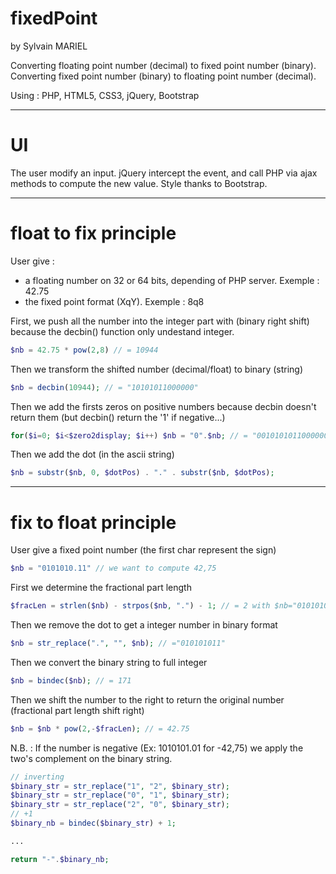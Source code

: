 fixedPoint
==========
by Sylvain MARIEL


Converting floating point number (decimal) to fixed point number (binary).
Converting fixed point number (binary) to floating point number (decimal).

Using : PHP, HTML5, CSS3, jQuery, Bootstrap


***
UI
==

The user modify an input. jQuery intercept the event, and call PHP via ajax methods to compute the new value.
Style thanks to Bootstrap.


**********************
float to fix principle
======================

User give :
  - a floating number on 32 or 64 bits, depending of PHP server. Exemple : 42.75
  - the fixed point format (XqY). Exemple : 8q8

First, we push all the number into the integer part with (binary right shift) because the decbin() function only undestand integer.

```PHP
$nb = 42.75 * pow(2,8) // = 10944
```

Then we transform the shifted number (decimal/float) to binary (string)

```php
$nb = decbin(10944); // = "10101011000000"
```

Then we add the firsts zeros on positive numbers because decbin doesn't return them (but decbin() return the '1' if negative...)

```php
for($i=0; $i<$zero2display; $i++) $nb = "0".$nb; // = "0010101011000000"
```

Then we add the dot (in the ascii string)

```php
$nb = substr($nb, 0, $dotPos) . "." . substr($nb, $dotPos);
```

**********************
fix to float principle
======================

User give a fixed point number (the first char represent the sign)

```php
$nb = "0101010.11" // we want to compute 42,75
```

First we determine the fractional part length

```php
$fracLen = strlen($nb) - strpos($nb, ".") - 1; // = 2 with $nb="0101010.11
```

Then we remove the dot to get a integer number in binary format

```php
$nb = str_replace(".", "", $nb); // ="010101011"
```

Then we convert the binary string to full integer

```php
$nb = bindec($nb); // = 171
```

Then we shift the number to the right to return the original number (fractional part length shift right)

```php
$nb = $nb * pow(2,-$fracLen); // = 42.75
```


N.B. : If the number is negative (Ex: 1010101.01 for -42,75) we apply the two's complement on the binary string.

```php
// inverting
$binary_str = str_replace("1", "2", $binary_str);
$binary_str = str_replace("0", "1", $binary_str);
$binary_str = str_replace("2", "0", $binary_str);
// +1
$binary_nb = bindec($binary_str) + 1;

...

return "-".$binary_nb;
```

